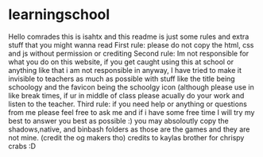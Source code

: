# learningschool
Hello comrades this is isahtx and this readme is just some rules and extra stuff that you might wanna read
First rule: please do not copy the html, css and js  without permission or crediting 
Second rule: Im not responsible for what you do on this website, if you get caught using this at school or anything like that i am not responsible in anyway, I have tried to make it invisible to teachers as much as possible with stuff like the title being schoology and the favicon being the schoolgy icon (although please use in like break times, if ur in middle of class please acually do your work and listen to the teacher.
Third rule: if you need help or anything or questions from me please feel free to ask me and if i have some free time I will try my best to answer you best as possible :)
you may absoloutly copy the shadows,native, and binbash folders as those are the games and they are not mine. (credit the og makers tho)
credits to kaylas brother for chrispy crabs :D
